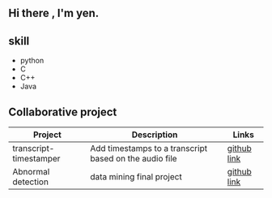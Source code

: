 ## Hi there , I'm yen.

## skill
- python
- C
- C++
- Java
## Collaborative project
| Project | Description | Links |
|---------|-------------|-------|
|  transcript-timestamper    |  Add timestamps to a transcript based on the audio file    |  [github link](https://github.com/ShamrockLee/transcript-timestamper)  |
|   Abnormal detection    |   data mining final project | [github link](https://github.com/xup6y7vup/DataMining_Project)  |


<!--
**Lin-pinyen/Lin-pinyen** is a ✨ _special_ ✨ repository because its `README.md` (this file) appears on your GitHub profile.

Here are some ideas to get you started:

- 🔭 I’m currently working on ...
- 🌱 I’m currently learning ...
- 👯 I’m looking to collaborate on ...
- 🤔 I’m looking for help with ...
- 💬 Ask me about ...
- 📫 How to reach me: ...
- 😄 Pronouns: ...
- ⚡ Fun fact: ...
-->
